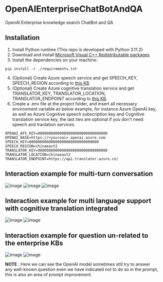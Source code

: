 # OpenAIEnterpriseChatBotAndQA
OpenAI Enterprise knowledge search ChatBot and QA 

## Installation 
1. Install Python runtime (This repo is developed with Python 3.11.2)
2. Download and install [Microsoft Visual C++ Redistributable packages](https://learn.microsoft.com/en-us/cpp/windows/latest-supported-vc-redist?view=msvc-170&preserve-view=true#visual-studio-2015-2017-2019-and-2022)
3. Install the dependencies on your machine:
```
pip install -r ./requirements.txt
```
4. (Optional) Create Azure speech service and get SPEECH_KEY, SPEECH_REGION according to [this KB](https://learn.microsoft.com/en-us/azure/cognitive-services/speech-service/get-started-speech-to-text?tabs=windows%2Cterminal&pivots=programming-language-csharp#prerequisites).
5. (Optional) Create Azure cognitive translation service and get TRANSLATOR_KEY, TRANSLATOR_LOCATION, TRANSLATOR_ENDPOINT according to [this KB](https://learn.microsoft.com/en-us/azure/cognitive-services/translator/quickstart-translator?tabs=python#prerequisites).
6. Create a .env file at the project folder, and insert all necessary environment variable as below example, for instance Azure OpenAI key, as well as Azure Cognitive speech subscription key and Cognitive translation service key, the last two are optional if you don't need speech and tranlation services.
```
OPENAI_API_KEY=00000000000000000000000000000000
OPENAI_BASE=https://<youroai>.openai.azure.com
SPEECH_KEY=00000000000000000000000000000000
SPEECH_REGION=chinaeast2
TRANSLATOR_KEY=00000000000000000000000000000000
TRANSLATOR_LOCATION=chinaeast2
TRANSLATOR_ENDPOINT=https://api.translator.azure.cn/
```

## Interaction example for multi-turn conversation 
![image](https://user-images.githubusercontent.com/75886466/229332117-8b410405-007e-4a80-8d1b-ff2b4bf43bfd.png)
![image](https://user-images.githubusercontent.com/75886466/229334605-79464489-0166-4d83-a2dd-da41691d3f51.png)
![image](https://user-images.githubusercontent.com/75886466/229334615-7e9ac57a-844c-4e68-9a2d-fa802d6c61da.png)

## Interaction example for multi language support with cognitive translation integrated
![image](https://user-images.githubusercontent.com/75886466/229334634-97cf1c55-42ca-4e1a-b3fe-ff9377326ff8.png)
![image](https://user-images.githubusercontent.com/75886466/229334639-2502b403-b5fc-4395-8c2e-afb7429814bb.png)

## Interaction example for question un-related to the enterprise KBs 
![image](https://user-images.githubusercontent.com/75886466/229334679-cc6941f5-07fc-4d66-a25e-0969d499fd75.png)
![image](https://user-images.githubusercontent.com/75886466/229334681-8460acd8-1aa7-4b7c-97fd-7c5a2d3cdf8b.png)

**NOTE** : Here we can see the OpenAI model sometimes still try to answer any well-known question even we have indicated not to do so in the prompt, this is also an area of prompt improvement.
